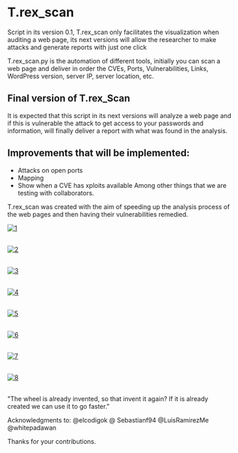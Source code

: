 # T.rex_scan
Script in its version 0.1, T.rex_scan only facilitates the visualization when auditing a web page, its next versions will allow the researcher to make attacks and generate reports with just one click

T.rex_scan.py is the automation of different tools, initially you can scan a web page and deliver in order the CVEs, Ports, Vulnerabilities, Links, WordPress version, server IP, server location, etc.

<h2>Final version of T.rex_Scan</h2>

It is expected that this script in its next versions will analyze a web page and if this is vulnerable the attack to get access to your passwords and information, will finally deliver a report with what was found in the analysis.

<h2>Improvements that will be implemented:</h2>

* Attacks on open ports
* Mapping
* Show when a CVE has xploits available
Among other things that we are testing with collaborators.

T.rex_scan was created with the aim of speeding up the analysis process of the web pages and then having their vulnerabilities remedied.

<a href="https://ibb.co/cbeGq7"><img src="https://preview.ibb.co/jBu5iS/1.png" alt="1" border="0"></a><br /><a target='_blank' href=''></a><br />

<a href="https://ibb.co/hF5T3S"><img src="https://preview.ibb.co/ganxxn/2.png" alt="2" border="0"></a><br /><a target='_blank' href=''></a><br />

<a href="https://ibb.co/bVGeA7"><img src="https://preview.ibb.co/huL6q7/3.png" alt="3" border="0"></a><br /><a target='_blank' href=''></a><br />

<a href="https://ibb.co/dquucn"><img src="https://preview.ibb.co/eVCQiS/4.png" alt="4" border="0"></a><br /><a target='_blank' href=''></a><br />

<a href="https://ibb.co/cBPhV7"><img src="https://preview.ibb.co/dhFZcn/5.png" alt="5" border="0"></a><br /><a target='_blank' href=''></a><br />

<a href="https://ibb.co/isk0Hn"><img src="https://preview.ibb.co/ekqBOS/6.png" alt="6" border="0"></a><br /><a target='_blank' href=''></a><br />

<a href="https://ibb.co/cvQNV7"><img src="https://preview.ibb.co/g2LBOS/7.png" alt="7" border="0"></a><br /><a target='_blank' href=''></a><br />

<a href="https://ibb.co/cuxQiS"><img src="https://preview.ibb.co/nKxQiS/8.png" alt="8" border="0"></a><br /><a target='_blank' href=''></a><br />


"The wheel is already invented, so that invent it again? If it is already created we can use it to go faster."

Acknowledgments to: @elcodigok @ Sebastianf94 @LuisRamirezMe @whitepadawan

Thanks for your contributions.

